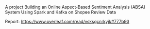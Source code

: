 A project Building an Online Aspect-Based Sentiment Analysis (ABSA) System Using Spark and Kafka on Shopee Review Data

Report: https://www.overleaf.com/read/vsksgcnrkyjk#777b93
